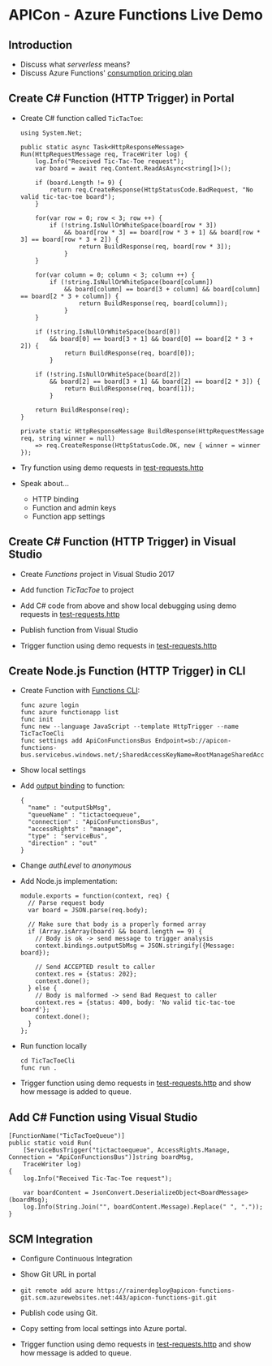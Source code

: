 # APICon - Azure Functions Live Demo

## Introduction

* Discuss what *serverless* means?
* Discuss Azure Functions' [consumption pricing plan](https://azure.microsoft.com/en-us/pricing/details/functions/)

## Create C# Function (HTTP Trigger) in Portal

* Create C# function called `TicTacToe`:

  ```
  using System.Net;

  public static async Task<HttpResponseMessage> Run(HttpRequestMessage req, TraceWriter log) {
      log.Info("Received Tic-Tac-Toe request");
      var board = await req.Content.ReadAsAsync<string[]>();

      if (board.Length != 9) {
          return req.CreateResponse(HttpStatusCode.BadRequest, "No valid tic-tac-toe board");
      }

      for(var row = 0; row < 3; row ++) {
          if (!string.IsNullOrWhiteSpace(board[row * 3]) 
              && board[row * 3] == board[row * 3 + 1] && board[row * 3] == board[row * 3 + 2]) {
                  return BuildResponse(req, board[row * 3]);
              }
      }

      for(var column = 0; column < 3; column ++) {
          if (!string.IsNullOrWhiteSpace(board[column]) 
              && board[column] == board[3 + column] && board[column] == board[2 * 3 + column]) {
                  return BuildResponse(req, board[column]);
              }
      }

      if (!string.IsNullOrWhiteSpace(board[0]) 
          && board[0] == board[3 + 1] && board[0] == board[2 * 3 + 2]) {
              return BuildResponse(req, board[0]);
          }

      if (!string.IsNullOrWhiteSpace(board[2]) 
          && board[2] == board[3 + 1] && board[2] == board[2 * 3]) {
              return BuildResponse(req, board[1]);
          }

      return BuildResponse(req);
  }

  private static HttpResponseMessage BuildResponse(HttpRequestMessage req, string winner = null)
      => req.CreateResponse(HttpStatusCode.OK, new { winner = winner });
  ```

* Try function using demo requests in [test-requests.http](test-requests.http)

* Speak about...
  * HTTP binding
  * Function and admin keys
  * Function app settings


## Create C# Function (HTTP Trigger) in Visual Studio

* Create *Functions* project in Visual Studio 2017

* Add function *TicTacToe* to project

* Add C# code from above and show local debugging using demo requests in [test-requests.http](test-requests.http)

* Publish function from Visual Studio

* Trigger function using demo requests in [test-requests.http](test-requests.http)


## Create Node.js Function (HTTP Trigger) in CLI

* Create Function with [Functions CLI](https://github.com/Azure/azure-functions-cli):

  ```
  func azure login
  func azure functionapp list
  func init
  func new --language JavaScript --template HttpTrigger --name TicTacToeCli
  func settings add ApiConFunctionsBus Endpoint=sb://apicon-functions-bus.servicebus.windows.net/;SharedAccessKeyName=RootManageSharedAccessKey;SharedAccessKey=tiptDMyaMLGfNvGq8OFUMo+4N+QHdbfNJDqNCmYl1bU=
  ```

* Show local settings

* Add [output binding](https://docs.microsoft.com/en-us/azure/azure-functions/functions-bindings-service-bus#service-bus-output-binding) to function:

  ```
  {
    "name" : "outputSbMsg",
    "queueName" : "tictactoequeue",
    "connection" : "ApiConFunctionsBus",
    "accessRights" : "manage",
    "type" : "serviceBus",
    "direction" : "out"
  }
  ```

* Change *authLevel* to *anonymous*

* Add Node.js implementation:

  ```
  module.exports = function(context, req) {
    // Parse request body
    var board = JSON.parse(req.body);

    // Make sure that body is a properly formed array
    if (Array.isArray(board) && board.length == 9) {
      // Body is ok -> send message to trigger analysis
      context.bindings.outputSbMsg = JSON.stringify({Message: board});

      // Send ACCEPTED result to caller
      context.res = {status: 202};
      context.done();
    } else {
      // Body is malformed -> send Bad Request to caller
      context.res = {status: 400, body: 'No valid tic-tac-toe board'};
      context.done();
    }
  };
  ```


* Run function locally

  ```
  cd TicTacToeCli
  func run .
  ```

* Trigger function using demo requests in [test-requests.http](test-requests.http) and show how message is added to queue.


## Add C# Function using Visual Studio

```
[FunctionName("TicTacToeQueue")]                    
public static void Run(
    [ServiceBusTrigger("tictactoequeue", AccessRights.Manage, Connection = "ApiConFunctionsBus")]string boardMsg,
    TraceWriter log)
{
    log.Info("Received Tic-Tac-Toe request");

    var boardContent = JsonConvert.DeserializeObject<BoardMessage>(boardMsg);
    log.Info(String.Join("", boardContent.Message).Replace(" ", "."));
}
```


## SCM Integration

* Configure Continuous Integration

* Show Git URL in portal

* `git remote add azure https://rainerdeploy@apicon-functions-git.scm.azurewebsites.net:443/apicon-functions-git.git`

* Publish code using Git.

* Copy setting from local settings into Azure portal.

* Trigger function using demo requests in [test-requests.http](test-requests.http) and show how message is added to queue.

